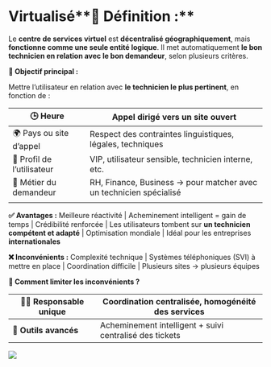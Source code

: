 # Virtualisé**📖 Définition :**

Le **centre de services virtuel** est **décentralisé géographiquement**, mais **fonctionne comme une seule entité logique**. Il met automatiquement **le bon technicien en relation avec le bon demandeur**, selon plusieurs critères.



**🎯 Objectif principal :**

Mettre l’utilisateur en relation avec **le technicien le plus pertinent**, en fonction de :

| 🕒 Heure | Appel dirigé vers un site ouvert |
|--|--|
| 🌍 Pays ou site d’appel | Respect des contraintes linguistiques, légales, techniques |
| 🧑 Profil de l’utilisateur | VIP, utilisateur sensible, technicien interne, etc. |
| 💼 Métier du demandeur | RH, Finance, Business → pour matcher avec un technicien spécialisé |
|  |  |

**✅ Avantages :** Meilleure réactivité | Acheminement intelligent = gain de temps | Crédibilité renforcée | Les utilisateurs tombent sur **un technicien compétent et adapté** | Optimisation mondiale | Idéal pour les entreprises **internationales**



**❌ Inconvénients :** Complexité technique | Systèmes téléphoniques (SVI) à mettre en place | Coordination difficile | Plusieurs sites → plusieurs équipes

**🧯 Comment limiter les inconvénients ?**

| 🧑‍💼 **Responsable unique** | Coordination centralisée, homogénéité des services |
|--|--|
| 🧰 **Outils avancés** | Acheminement intelligent + suivi centralisé des tickets |



![](../../../media/Cours-Intro-ITIL4-V2-Virtualisé-image1.png)

